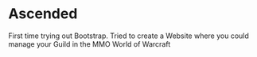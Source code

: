 # Ascended
First time trying out Bootstrap. Tried to create a Website where you could manage your Guild in the MMO World of Warcraft
